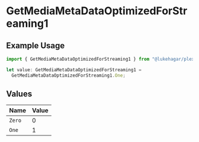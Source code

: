 # GetMediaMetaDataOptimizedForStreaming1

## Example Usage

```typescript
import { GetMediaMetaDataOptimizedForStreaming1 } from "@lukehagar/plexjs/sdk/models/operations";

let value: GetMediaMetaDataOptimizedForStreaming1 =
  GetMediaMetaDataOptimizedForStreaming1.One;
```

## Values

| Name   | Value  |
| ------ | ------ |
| `Zero` | 0      |
| `One`  | 1      |